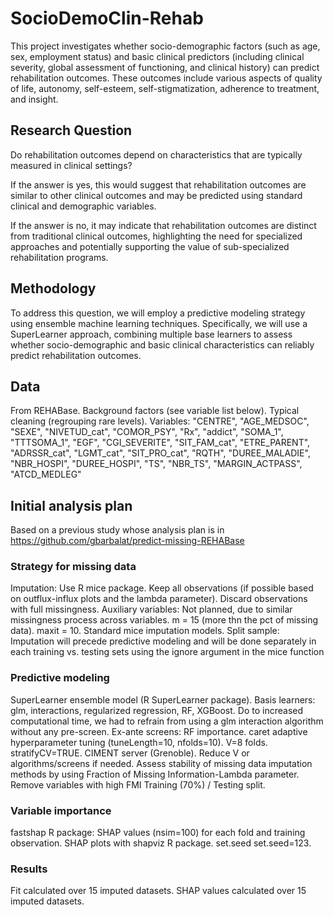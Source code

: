 # SocioDemoClin-Rehab

This project investigates whether socio-demographic factors (such as age, sex, employment status) and basic clinical predictors (including clinical severity, global assessment of functioning, and clinical history) can predict rehabilitation outcomes. These outcomes include various aspects of quality of life, autonomy, self-esteem, self-stigmatization, adherence to treatment, and insight.

## Research Question
Do rehabilitation outcomes depend on characteristics that are typically measured in clinical settings?

If the answer is yes, this would suggest that rehabilitation outcomes are similar to other clinical outcomes and may be predicted using standard clinical and demographic variables.

If the answer is no, it may indicate that rehabilitation outcomes are distinct from traditional clinical outcomes, highlighting the need for specialized approaches and potentially supporting the value of sub-specialized rehabilitation programs.

## Methodology
To address this question, we will employ a predictive modeling strategy using ensemble machine learning techniques. Specifically, we will use a SuperLearner approach, combining multiple base learners to assess whether socio-demographic and basic clinical characteristics can reliably predict rehabilitation outcomes.

## Data
From REHABase.
Background factors (see variable list below).
Typical cleaning (regrouping rare levels).
Variables:
"CENTRE", "AGE_MEDSOC", "SEXE", "NIVETUD_cat", "COMOR_PSY", "Rx", "addict", "SOMA_1", "TTTSOMA_1", "EGF", "CGI_SEVERITE", "SIT_FAM_cat", "ETRE_PARENT", "ADRSSR_cat", "LGMT_cat", "SIT_PRO_cat", "RQTH", "DUREE_MALADIE", "NBR_HOSPI", "DUREE_HOSPI", "TS", "NBR_TS", "MARGIN_ACTPASS", "ATCD_MEDLEG"

## Initial analysis plan  
Based on a previous study whose analysis plan is in https://github.com/gbarbalat/predict-missing-REHABase

### Strategy for missing data
Imputation: Use R mice package.
Keep all observations (if possible based on outflux-influx plots and the lambda parameter).
Discard observations with full missingness.
Auxiliary variables: Not planned, due to similar missingness process across variables.
m = 15 (more thn the pct of missing data). maxit = 10. Standard mice imputation models.
Split sample: Imputation will precede predictive modeling and will be done separately in each training vs. testing sets using the ignore argument in the mice function


### Predictive modeling
SuperLearner ensemble model (R SuperLearner package).
Basis learners: glm, interactions, regularized regression, RF, XGBoost.
Do to increased computational time, we had to refrain from using a glm interaction algorithm without any pre-screen.
Ex-ante screens: RF importance.
caret adaptive hyperparameter tuning (tuneLength=10, nfolds=10).
V=8 folds.
stratifyCV=TRUE.
CIMENT server (Grenoble). Reduce V or algorithms/screens if needed.
Assess stability of missing data imputation methods by using Fraction of Missing Information-Lambda parameter. Remove variables with high FMI
Training (70%) / Testing split.


### Variable importance
fastshap R package: SHAP values (nsim=100) for each fold and training observation.
SHAP plots with shapviz R package.
set.seed
set.seed=123.


### Results
Fit calculated over 15 imputed datasets.
SHAP values calculated over 15 imputed datasets.
